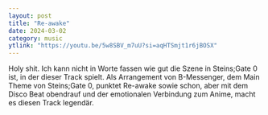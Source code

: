 ```yaml
---
layout: post
title: "Re-awake"
date: 2024-03-02
category: music
ytlink: "https://youtu.be/5w8SBV_m7uU?si=aqHTSmjt1r6jBOSX"
---
```


Holy shit. Ich kann nicht in Worte fassen wie gut die Szene in Steins;Gate 0 ist, in der dieser Track spielt. Als
Arrangement von B-Messenger, dem Main Theme von Steins;Gate 0, punktet Re-awake sowie schon, aber mit dem Disco Beat
obendrauf und der emotionalen Verbindung zum Anime, macht es diesen Track legendär. 